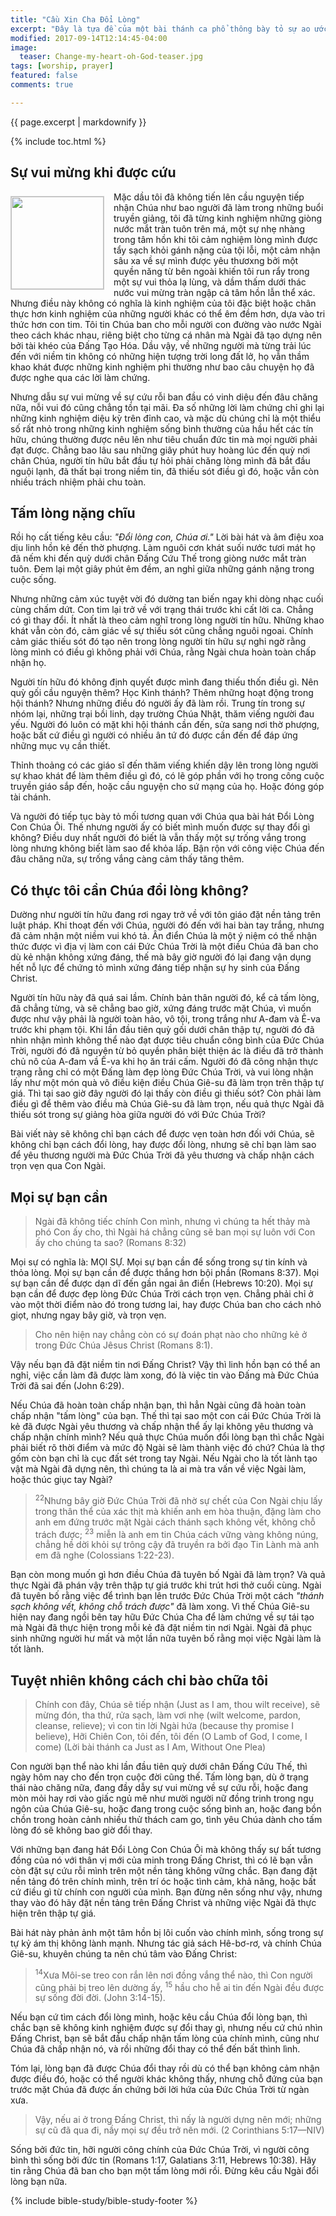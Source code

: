 ```yaml
---
title: "Cầu Xin Cha Đổi Lòng"
excerpt: "Đây là tựa đề của một bài thánh ca phổ thông bày tỏ sự ao ước của một tấm lòng muốn được đổi thay. Lời kêu cầu từ sâu trong đáy lòng của hầu hết các tín hữu là biểu tượng của cái nhìn của họ về phúc âm. Họ muốn được sự đổi thay như thế nào? Bài viết này sẽ trình bày thực chất của vấn đề và đem đến câu trả lời cho nỗi niềm khao khát chính ra đã được Chúa ban trong suối nước hằng sống rồi."
modified: 2017-09-14T12:14:45-04:00
image:
  teaser: Change-my-heart-oh-God-teaser.jpg
tags: [worship, prayer] 
featured: false
comments: true

---
```


{{ page.excerpt | markdownify }}

{% include toc.html %}

## Sự vui mừng khi được cứu
<img alt src="{{ site.url }}/assets/images/Change-my-heart-oh-God-teaser.jpg" style="border: 1px solid #cccccc; margin: 7px 15px 0px 0px; max-width: 100%; height: 148px; padding: 0px; float: left;">
Mặc dầu tôi đã không tiến lên cầu nguyện tiếp nhận Chúa như bao người đã làm trong những buổi truyền giảng, tôi đã từng kinh nghiệm những giòng nước mắt tràn tuôn trên má, một sự nhẹ nhàng trong tâm hồn khi tôi cảm nghiệm lòng mình được tẩy sạch khỏi gánh nặng của tội lỗi, một cảm nhận sâu xa về sự mình được yêu thươxng bởi một quyền năng từ bên ngoài khiến tôi run rẩy trong một sự vui thỏa lạ lùng, và dầm thấm dưới thác nước vui mừng tràn ngập cả tâm hồn lẫn thể xác. Nhưng điều này không có nghĩa là kinh nghiệm của tôi đặc biệt hoặc chân thực hơn kinh nghiệm của những người khác có thể êm đềm hơn, dựa vào tri thức hơn con tim.  Tôi tin Chúa ban cho mỗi người con đường vào nước Ngài theo cách khác nhau, riêng biệt cho từng cá nhân mà Ngài đã tạo dựng nên bởi tài khéo của Đấng Tạo Hóa. Dầu vậy, về những người mà từng trải lúc đến với niềm tin không có những hiện tượng trời long đất lở, họ vẫn thầm khao khát được những kinh nghiệm phi thường như bao câu chuyện họ đã được nghe qua các lời làm chứng.

Nhưng dẫu sự vui mừng về sự cứu rỗi ban đầu có vinh diệu đến đâu chăng nữa, nỗi vui đó cũng chẳng tồn tại mãi. Đa số những lời làm chứng chỉ ghi lại những kinh nghiệm diệu kỳ trên đỉnh cao, và mặc dù chúng chỉ là một thiểu số rất nhỏ trong những kinh nghiệm sống bình thường của hầu hết các tín hữu, chúng thường được nêu lên như tiêu chuẩn đức tin mà mọi người phải đạt được. Chẳng bao lâu sau những giây phút huy hoàng lúc đến quỳ nơi chân Chúa, người tín hữu bắt đầu tự hỏi phải chăng lòng mình đã bắt đầu nguội lạnh, đã thất bại trong niềm tin, đã thiếu sót điều gì đó, hoặc vẫn còn nhiều trách nhiệm phải chu toàn.

## Tấm lòng nặng chĩu

Rồi họ cất tiếng kêu cầu: *"Đổi lòng con, Chúa ơi."* Lời bài hát và âm điệu xoa dịu linh hồn kẻ đến thờ phượng. Làm nguôi cơn khát suối nước tươi mát họ đã nếm khi đến quỳ dưới chân Đấng Cứu Thế trong giòng nước mắt tràn tuôn. Đem lại một giây phút êm đềm, an nghỉ giữa những gánh nặng trong cuộc sống.

Nhưng những cảm xúc tuyệt vời đó dường tan biến ngay khi dòng nhạc cuối cùng chấm dứt. Con tim lại trở về với trạng thái trước khi cất lời ca. Chẳng có gì thay đổi. Ít nhất là theo cảm nghĩ trong lòng người tín hữu. Những khao khát vẫn còn đó, cảm giác về sự thiếu sót cũng chẳng nguôi ngoai. Chính cảm giác thiếu sót đó tạo nên trong lòng người tín hữu sự nghi ngờ rằng lòng mình có điều gì không phải với Chúa, rằng Ngài chưa hoàn toàn chấp nhận họ.

Người tín hữu đó không định quyết được mình đang thiếu thốn điều gì. Nên quỳ gối cầu nguyện thêm? Học Kinh thánh? Thêm những hoạt động trong hội thánh? Nhưng những điều đó người ấy đã làm rồi. Trung tín trong sự nhóm lại, những trại bồi linh, dạy trường Chúa Nhật, thăm viếng người đau yếu. Người đó luôn có mặt khi hội thánh cần đến, sửa sang nơi thờ phượng, hoặc bất cứ điều gì người có nhiều ân tứ đó được cần đến để đáp ứng những mục vụ cần thiết.

Thỉnh thoảng có các giáo sĩ đến thăm viếng khiến dậy lên trong lòng người sự khao khát để làm thêm điều gì đó, có lẽ góp phần với họ trong công cuộc truyền giáo sắp đến, hoặc cầu nguyện cho sứ mạng của họ. Hoặc đóng góp tài chánh.

Và người đó tiếp tục bày tỏ mối tương quan với Chúa qua bài hát Đổi Lòng Con Chúa Ôi. Thế nhưng người ấy có biết mình muốn được sự thay đổi gì không? Điều duy nhất người đó biết là vẫn thấy một sự trống vắng trong lòng nhưng không biết làm sao để khỏa lấp. Bận rộn với công việc Chúa đến đâu chăng nữa, sự trống vắng càng cảm thấy tăng thêm.

## Có thực tôi cần Chúa đổi lòng không?

Dường như người tín hữu đang rơi ngay trở về với tôn giáo đặt nền tảng trên luật pháp. Khi thoạt đến với Chúa, người đó đến với hai bàn tay trắng, nhưng đã cảm nhận một niềm vui khó tả. Ân điển Chúa là một ý niệm có thể nhận thức được vì địa vị làm con cái Đức Chúa Trời là một điều Chúa đã ban cho dù kẻ nhận không xứng đáng, thế mà bây giờ người đó lại đang vận dụng hết nỗ lực để chứng tỏ mình xứng đáng tiếp nhận sự hy sinh của Đấng Christ.

Người tín hữu này đã quá sai lầm. Chính bản thân người đó, kể cả tấm lòng, đã chẳng từng, và sẽ chẳng bao giờ, xứng đáng trước mặt Chúa, vì muốn được như vậy phải là người toàn hảo, vô tội, trong trắng như A-đam và Ê-va trước khi phạm tội. Khi lần đầu tiên quỳ gối dưới chân thập tự, người đó đã nhìn nhận mình không thể nào đạt được tiêu chuẩn công bình của Đức Chúa Trời, người đó đã nguyện từ bỏ quyền phân biệt thiện ác là điều đã trở thành chủ nô của A-đam vầ Ê-va khi họ ăn trái cấm. Người đó đã công nhận thực trạng rằng chỉ có một Đấng làm đẹp lòng Đức Chúa Trời, và vui lòng nhận lấy như một món quà vô điều kiện điều Chúa Giê-su đã làm trọn trên thập tự giá. Thì tại sao giờ đây người đó lại thấy còn điều gì thiếu sót? Còn phải làm điều gì để thêm vào điều mà Chúa Giê-su đã làm trọn, nếu quả thực Ngài đã thiếu sót trong sự giảng hòa giữa người đó với Đức Chúa Trời?

Bài viết này sẽ không chỉ bạn cách để được vẹn toàn hơn đối với Chúa, sẽ không chỉ bạn cách đổi lòng, hay được đổi lòng, nhưng sẽ chỉ bạn làm sao để yêu thương người mà Đức Chúa Trời đã yêu thương và chấp nhận cách trọn vẹn qua Con Ngài.

## Mọi sự bạn cần

> Ngài đã không tiếc chính Con mình, nhưng vì chúng ta hết thảy mà phó Con ấy cho, thì Ngài há chẳng cũng sẽ ban mọi sự luôn với Con ấy cho chúng ta sao? (Romans 8:32)

Mọi sự có nghĩa là: MỌI SỰ. Mọi sự bạn cần để sống trong sự tin kính và thỏa lòng. Mọi sự bạn cần để được thắng hơn bội phần (Romans 8:37). Mọi sự bạn cần để được dạn dĩ đến gần ngai ân điển (Hebrews 10:20). Mọi sự bạn cần để được đẹp lòng Đức Chúa Trời cách trọn vẹn. Chẳng phải chỉ ở vào một thời điểm nào đó trong tương lai, hay được Chúa ban cho cách nhỏ giọt, nhưng ngay bây giờ, và trọn vẹn.

> Cho nên hiện nay chẳng còn có sự đoán phạt nào cho những kẻ ở trong Ðức Chúa Jêsus Christ (Romans 8:1).

Vậy nếu bạn đã đặt niềm tin nơi Đấng Christ? Vậy thì linh hồn bạn có thể an nghỉ, việc cần làm đã được làm xong, đó là việc tin vào Đấng mà Đức Chúa Trời đã sai đến (John 6:29).

Nếu Chúa đã hoàn toàn chấp nhận bạn, thì hẳn Ngài cũng đã hoàn toàn chấp nhận "tấm lòng" của bạn. Thế thì tại sao một con cái Đức Chúa Trời là kẻ đã được Ngài yêu thương và chấp nhận thể ấy lại không yêu thương và chấp nhận chính mình? Nếu quả thực Chúa muốn đổi lòng bạn thì chắc Ngài phải biết rõ thời điểm và mức độ Ngài sẽ làm thành việc đó chứ? Chúa là thợ gốm còn bạn chỉ là cục đất sét trong tay Ngài. Nếu Ngài cho là tốt lành tạo vật mà Ngài đã dựng nên, thì chúng ta là ai mà tra vấn về việc Ngài làm, hoặc thúc giục tay Ngài?

> <sup>22</sup>Nhưng bây giờ Ðức Chúa Trời đã nhờ sự chết của Con Ngài chịu lấy trong thân thể của xác thịt mà khiến anh em hòa thuận, đặng làm cho anh em đứng trước mặt Ngài cách thánh sạch không vết, không chỗ trách được;  <sup>23</sup> miễn là anh em tin Chúa cách vững vàng không núng, chẳng hề dời khỏi sự trông cậy đã truyền ra bởi đạo Tin Lành mà anh em đã nghe (Colossians 1:22-23).

Bạn còn mong muốn gì hơn điều Chúa đã tuyên bố Ngài đã làm trọn? Và quả thực Ngài đã phán vậy trên thập tự giá trước khi trút hơi thở cuối cùng. Ngài đã tuyên bố rằng việc để trình bạn lên trước Đức Chúa Trời một cách *"thánh sạch không vết, không chỗ trách được"* đã làm xong. Vì thế Chúa Giê-su hiện nay đang ngồi bên tay hữu Đức Chúa Cha để làm chứng về sự tái tạo mà Ngài đã thực hiện trong mỗi kẻ đã đặt niềm tin nơi Ngài. Ngài đã phục sinh những người hư mất và một lần nữa tuyên bố rằng mọi việc Ngài làm là tốt lành.

## Tuyệt nhiên không cách chi bào chữa tôi

> Chính con đây, Chúa sẽ tiếp nhận (Just as I am, thou wilt receive),
> sẽ mừng đón, tha thứ, rửa sạch, làm vơi nhẹ (wilt welcome, pardon, cleanse, relieve);
> vì con tin lời Ngài hứa (because thy promise I believe),
> Hỡi Chiên Con, tôi đến, tôi đến (O Lamb of God, I come, I come) (Lời bài thánh ca Just as I Am, Without One Plea)

Con người bạn thể nào khi lần đầu tiên quỳ dưới chân Đấng Cứu Thế, thì ngày hôm nay cho đến trọn cuộc đời cũng thế. Tấm lòng bạn, dù ở trạng thái nào chăng nữa, đang đầy dẫy sự vui mừng về sự cứu rỗi, hoặc đang mòn mỏi hay rơi vào giấc ngủ mê như mười người nữ đồng trinh trong ngụ ngôn của Chúa Giê-su, hoặc đang trong cuộc sống bình an, hoặc đang bồn chồn trong hoàn cảnh nhiều thử thách cam go, tình yêu Chúa dành cho tấm lòng đó sẽ không bao giờ đổi thay.

Với những bạn đang hát Đổi Lòng Con Chúa Ôi mà không thấy sự bất tương đồng của nó với thân vị mới của minh trong Đấng Christ, thì có lẽ bạn vẫn còn đặt sự cứu rỗi mình trên một nền tảng không vững chắc. Bạn đang đặt nền tảng đó trên chính mình, trên trí óc hoặc tình cảm, khả năng, hoặc bất cứ điều gì từ chính con người của mình. Bạn đừng nên sống như vậy, nhưng thay vào đó hãy đặt nền tảng trên Đấng Christ và những việc Ngài đã thực hiện trên thập tự giá.

Bài hát này phản ảnh một tâm hồn bị lôi cuốn vào chính mình, sống trong sự tự kỷ ám thị không lành mạnh. Nhưng tác giả sách Hê-bơ-rơ, và chính Chúa Giê-su, khuyên chúng ta nên chú tâm vào Đấng Christ:

> <sup>14</sup>Xưa Môi-se treo con rắn lên nơi đồng vắng thể nào, thì Con người cũng phải bị treo lên dường ấy,  <sup>15</sup> hầu cho hễ ai tin đến Ngài đều được sự sống đời đời.  (John 3:14-15).

Nếu bạn cứ tìm cách đổi lòng mình, hoặc kêu cầu Chúa đổi lòng bạn, thì chắc bạn sẽ không kinh nghiệm được sự đổi thay gì, nhưng nếu cứ chú nhìn Đấng Christ, bạn sẽ bắt đầu chấp nhận tấm lòng của chính mình, cũng như Chúa đã chấp nhận nó, và rồi những đổi thay có thể đến bất thình lình.

Tóm lại, lòng bạn đã được Chúa đổi thay rồi dù có thể bạn không cảm nhận được điều đó, hoặc có thể người khác không thấy, nhưng chỗ đứng của bạn trước mặt Chúa đã được ấn chứng bởi lời hứa của Đức Chúa Trời từ ngàn xưa.

> Vậy, nếu ai ở trong Ðấng Christ, thì nấy là người dựng nên mới; những sự cũ đã qua đi, nầy mọi sự đều trở nên mới. (2 Corinthians 5:17&mdash;NIV)

Sống bởi đức tin, hỡi người công chính của Đức Chúa Trời, vì người công bình thì sống bởi đức tin (Romans 1:17, Galatians 3:11, Hebrews 10:38). Hãy tin rằng Chúa đã ban cho bạn một tấm lòng mới rồi. Đừng kêu cầu Ngài đổi lòng bạn nữa.

{% include bible-study/bible-study-footer %}
